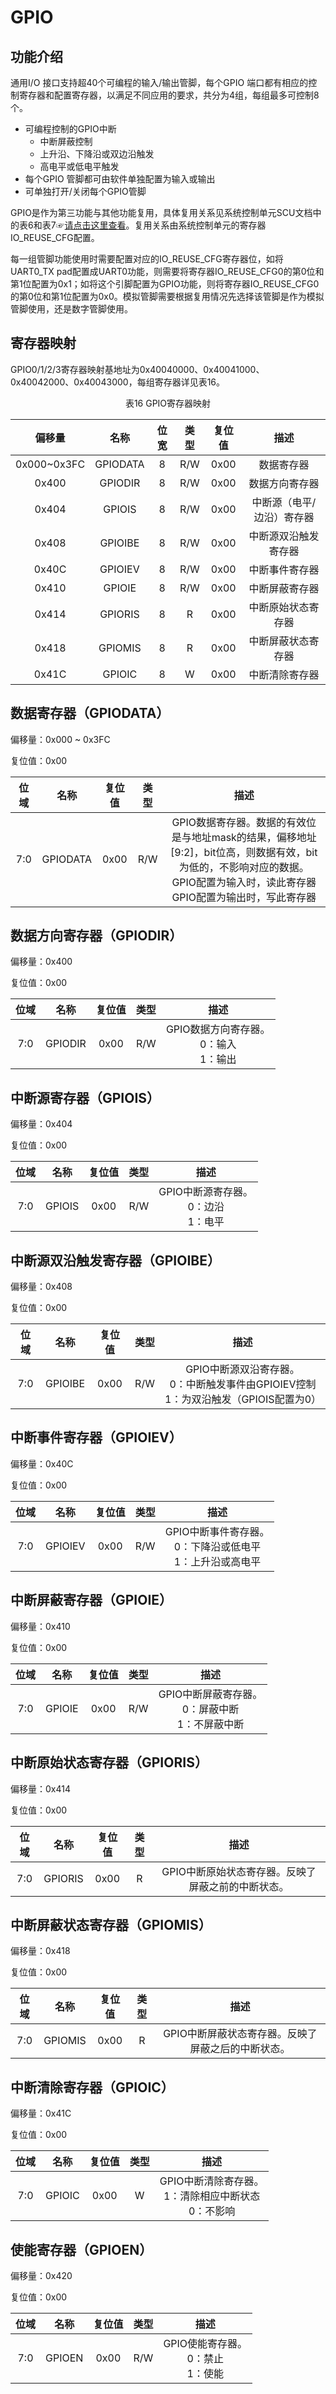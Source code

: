 # GPIO

## 功能介绍

通用I/O 接口支持超40个可编程的输入/输出管脚，每个GPIO 端口都有相应的控制寄存器和配置寄存器，以满足不同应用的要求，共分为4组，每组最多可控制8个。

* 可编程控制的GPIO中断
    * 中断屏蔽控制
    * 上升沿、下降沿或双边沿触发
    * 高电平或低电平触发
* 每个GPIO 管脚都可由软件单独配置为输入或输出
* 可单独打开/关闭每个GPIO管脚

GPIO是作为第三功能与其他功能复用，具体复用关系见系统控制单元SCU文档中的表6和表7☞[请点击这里查看](系统控制单元SCU.md#IO_multireg0)。复用关系由系统控制单元的寄存器IO_REUSE_CFG配置。

每一组管脚功能使用时需要配置对应的IO_REUSE_CFG寄存器位，如将UART0_TX pad配置成UART0功能，则需要将寄存器IO_REUSE_CFG0的第0位和第1位配置为0x1；如将这个引脚配置为GPIO功能，则将寄存器IO_REUSE_CFG0的第0位和第1位配置为0x0。模拟管脚需要根据复用情况先选择该管脚是作为模拟管脚使用，还是数字管脚使用。

## 寄存器映射

GPIO0/1/2/3寄存器映射基地址为0x40040000、0x40041000、0x40042000、0x40043000，每组寄存器详见表16。

<div align=center>表16 GPIO寄存器映射</div>

<center>

偏移量 | 名称 | 位宽 | 类型 | 复位值 | 描述
:--: | :--: | :--: | :--: | :--: | :--:
0x000~0x3FC | GPIODATA | 8 | R/W | 0x00 | 数据寄存器
0x400 | GPIODIR | 8 | R/W | 0x00 | 数据方向寄存器
0x404 | GPIOIS | 8 | R/W | 0x00 | 中断源（电平/边沿）寄存器
0x408 | GPIOIBE | 8 | R/W | 0x00 | 中断源双沿触发寄存器
0x40C | GPIOIEV | 8 | R/W | 0x00 | 中断事件寄存器
0x410 | GPIOIE | 8 | R/W | 0x00 | 中断屏蔽寄存器
0x414 | GPIORIS | 8 | R | 0x00 | 中断原始状态寄存器
0x418 | GPIOMIS | 8 | R | 0x00 | 中断屏蔽状态寄存器
0x41C | GPIOIC | 8 | W | 0x00 | 中断清除寄存器

</center>

## 数据寄存器（GPIODATA）

偏移量：0x000 ~ 0x3FC

复位值：0x00

<center>

位域 | 名称 | 复位值 | 类型 | 描述
:--: | :--: | :--: | :--: | :--:
7:0 | GPIODATA | 0x00 | R/W | GPIO数据寄存器。数据的有效位是与地址mask的结果，偏移地址[9:2]，bit位高，则数据有效，bit为低的，不影响对应的数据。<br>GPIO配置为输入时，读此寄存器<br>GPIO配置为输出时，写此寄存器

</center>

## 数据方向寄存器（GPIODIR）

偏移量：0x400

复位值：0x00

<center>

位域 | 名称 | 复位值 | 类型 | 描述
:--: | :--: | :--: | :--: | :--:
7:0 | GPIODIR | 0x00 | R/W | GPIO数据方向寄存器。<br>0：输入<br>1：输出

</center>

## 中断源寄存器（GPIOIS）

偏移量：0x404

复位值：0x00

<center>

位域 | 名称 | 复位值 | 类型 | 描述
:--: | :--: | :--: | :--: | :--:
7:0 | GPIOIS | 0x00 | R/W | GPIO中断源寄存器。<br>0：边沿<br>1：电平

</center>

## 中断源双沿触发寄存器（GPIOIBE）

偏移量：0x408

复位值：0x00

<center>

位域 | 名称 | 复位值 | 类型 | 描述
:--: | :--: | :--: | :--: | :--:
7:0 | GPIOIBE | 0x00 | R/W | GPIO中断源双沿寄存器。<br>0：中断触发事件由GPIOIEV控制<br>1：为双沿触发（GPIOIS配置为0）

</center>

## 中断事件寄存器（GPIOIEV）

偏移量：0x40C

复位值：0x00

<center>

位域 | 名称 | 复位值 | 类型 | 描述
:--: | :--: | :--: | :--: | :--:
7:0 | GPIOIEV | 0x00 | R/W | GPIO中断事件寄存器。<br>0：下降沿或低电平<br>1：上升沿或高电平

</center>

## 中断屏蔽寄存器（GPIOIE）

偏移量：0x410

复位值：0x00

<center>

位域 | 名称 | 复位值 | 类型 | 描述
:--: | :--: | :--: | :--: | :--:
7:0 | GPIOIE | 0x00 | R/W | GPIO中断屏蔽寄存器。<br>0：屏蔽中断<br>1：不屏蔽中断

</center>

## 中断原始状态寄存器（GPIORIS）

偏移量：0x414

复位值：0x00

<center>

位域 | 名称 | 复位值 | 类型 | 描述
:--: | :--: | :--: | :--: | :--:
7:0 | GPIORIS | 0x00 | R | GPIO中断原始状态寄存器。反映了屏蔽之前的中断状态。

</center>

## 中断屏蔽状态寄存器（GPIOMIS）

偏移量：0x418

复位值：0x00

<center>

位域 | 名称 | 复位值 | 类型 | 描述
:--: | :--: | :--: | :--: | :--:
7:0 | GPIOMIS | 0x00 | R | GPIO中断屏蔽状态寄存器。反映了屏蔽之后的中断状态。

</center>

## 中断清除寄存器（GPIOIC）

偏移量：0x41C

复位值：0x00

<center>

位域 | 名称 | 复位值 | 类型 | 描述
:--: | :--: | :--: | :--: | :--:
7:0 | GPIOIC | 0x00 | W | GPIO中断清除寄存器。<br>1：清除相应中断状态<br>0：不影响

</center>

## 使能寄存器（GPIOEN）

偏移量：0x420

复位值：0x00

<center>

位域 | 名称 | 复位值 | 类型 | 描述
:--: | :--: | :--: | :--: | :--:
7:0 | GPIOEN | 0x00 | R/W | GPIO使能寄存器。<br>0：禁止<br>1：使能

</center>